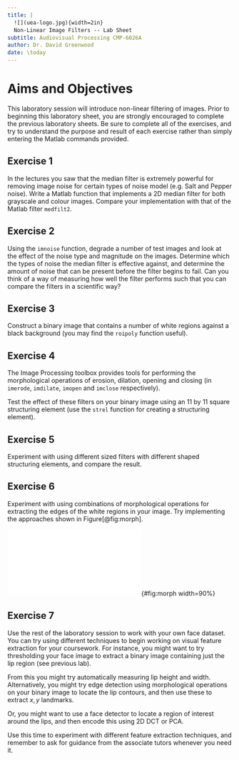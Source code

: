 ```yaml
---
title: |
  ![](uea-logo.jpg){width=2in}  
  Non-Linear Image Filters -- Lab Sheet
subtitle: Audiovisual Processing CMP-6026A
author: Dr. David Greenwood
date: \today
---
```


# Aims and Objectives

This laboratory session will introduce non-linear filtering of images.
Prior to beginning this laboratory sheet, you are strongly encouraged to complete the previous laboratory sheets.
Be sure to complete all of the exercises, and try to understand the purpose
and result of each exercise rather than simply entering the Matlab commands provided.

## Exercise 1

In the lectures you saw that the median filter is extremely powerful for
removing image noise for certain types of noise model (e.g. Salt and Pepper noise).
Write a Matlab function that implements a 2D median filter for both grayscale
and colour images.
Compare your implementation with that of the Matlab filter `medfilt2`.

## Exercise 2

Using the `imnoise` function, degrade a number of test images and look at
the effect of the noise type and magnitude on the images. Determine which the
types of noise the median filter is effective against, and determine the
amount of noise that can be present before the filter begins to fail.
Can you think of a way of measuring how well the filter performs
such that you can compare the filters in a scientific way?

## Exercise 3

Construct a binary image that contains a number of white regions
against a black background (you may find the `roipoly` function useful).

## Exercise 4

The Image Processing toolbox provides tools for performing the
morphological operations of erosion, dilation, opening and closing
(in `imerode`, `imdilate`, `imopen` and `imclose` respectively).

Test the effect of these filters on your binary
image using an 11 by 11 square structuring element (use the `strel` function
for creating a structuring element).

## Exercise 5

Experiment with using different sized filters with different shaped
structuring elements, and compare the result.

## Exercise 6

Experiment with using combinations of morphological operations
for extracting the edges of the white regions in your image.
Try implementing the approaches shown in Figure[@fig:morph].

![Combining morphological operations for extracting the edges of a shape.](morph.pdf){#fig:morph width=90%}

## Exercise 7

Use the rest of the laboratory session to work with your own face dataset.
You can try using different techniques to begin working on visual
feature extraction for your coursework.
For instance, you might want to try thresholding your face
image to extract a binary image containing just the lip region (see previous lab).

From this you might try automatically measuring lip height and width.
Alternatively, you might try edge detection using morphological
operations on your binary image to locate the lip contours, and then use these
to extract $x, y$ landmarks.

Or, you might want to use a face detector to locate
a region of interest around the lips, and then encode this using 2D DCT or PCA.

Use this time to experiment with different feature extraction techniques,
and remember to ask for guidance from the associate tutors whenever you need it.

